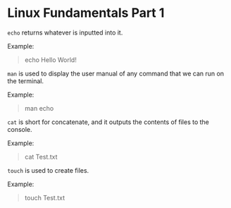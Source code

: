 # **Linux Fundamentals Part 1**

`echo` returns whatever is inputted into it. 

Example: 
> echo Hello World!

 `man` is used to display the user manual of any command that we can run on the terminal. 
 
 Example: 
> man echo

`cat` is short for concatenate, and it outputs the contents of files to the console. 

Example: 
> cat Test.txt

`touch` is used to create files.

Example: 
> touch Test.txt